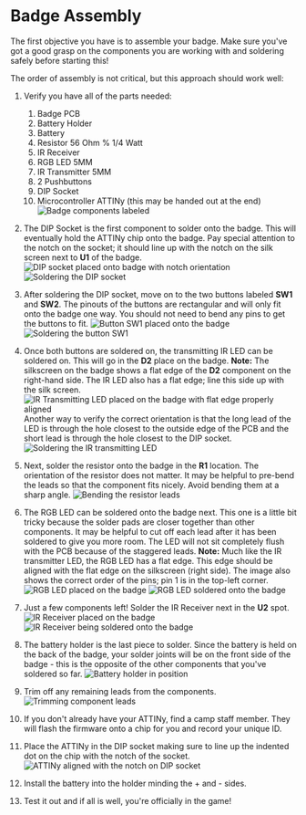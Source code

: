

# Badge Assembly
The first objective you have is to assemble your badge. Make sure you've got a good grasp on the components you are working with and soldering safely before starting this!

The order of assembly is not critical, but this approach should work well:
 1. Verify you have all of the parts needed:
	 1. Badge PCB
	 2. Battery Holder
	 3. Battery
	 4. Resistor 56 Ohm % 1/4 Watt
	 5. IR Receiver
	 6. RGB LED 5MM
	 7. IR Transmitter 5MM
	 8. 2 Pushbuttons
	 9. DIP Socket
	 10. Microcontroller ATTINy (this may be handed out at the end)
![Badge components labeled](https://github.com/DSUmjham/GenCyber/raw/master/Badge/Images/assembly01.jpeg?raw=true)

2. The DIP Socket is the first component to solder onto the badge. This will eventually hold the ATTINy chip onto the badge. Pay special attention to the notch on the socket; it should line up with the notch on the silk screen next to **U1** of the badge.
![DIP socket placed onto badge with notch orientation](https://github.com/DSUmjham/GenCyber/raw/master/Badge/Images/assembly02.jpg?raw=true)
![Soldering the DIP socket](https://github.com/DSUmjham/GenCyber/raw/master/Badge/Images/assembly03.jpg?raw=true)
3. After soldering the DIP socket, move on to the two buttons labeled **SW1** and **SW2**. The pinouts of the buttons are rectangular and will only fit onto the badge one way. You should not need to bend any pins to get the buttons to fit.
![Button SW1 placed onto the badge](https://github.com/DSUmjham/GenCyber/raw/master/Badge/Images/assembly04.jpg?raw=true)
![Soldering the button SW1](https://github.com/DSUmjham/GenCyber/raw/master/Badge/Images/assembly05.jpg?raw=true)
4. Once both buttons are soldered on, the transmitting IR LED can be soldered on. This will go in the **D2** place on the badge. **Note:** The silkscreen on the badge shows a flat edge of the **D2** component on the right-hand side. The IR LED also has a flat edge; line this side up with the silk screen.
![IR Transmitting LED placed on the badge with flat edge properly aligned](https://github.com/DSUmjham/GenCyber/raw/master/Badge/Images/assembly06.jpg?raw=true)
Another way to verify the correct orientation is that the long lead of the LED is through the hole closest to the outside edge of the PCB and the short lead is through the hole closest to the DIP socket.
![Soldering the IR transmitting LED](https://github.com/DSUmjham/GenCyber/raw/master/Badge/Images/assembly07.jpg?raw=true)
5. Next, solder the resistor onto the badge in the **R1** location. The orientation of the resistor does not matter. It may be helpful to pre-bend the leads so that the component fits nicely. Avoid bending them at a sharp angle.
![Bending the resistor leads](https://github.com/DSUmjham/GenCyber/raw/master/Badge/Images/assembly08.jpg?raw=true)
6. The RGB LED can be soldered onto the badge next. This one is a little bit tricky because the solder pads are closer together than other components. It may be helpful to cut off each lead after it has been soldered to give you more room. The LED will not sit completely flush with the PCB because of the staggered leads. **Note:** Much like the IR transmitter LED, the RGB LED has a flat edge. This edge should be aligned with the flat edge on the silkscreen (right side). The image also shows the correct order of the pins; pin 1 is in the top-left corner.
![RGB LED placed on the badge](https://github.com/DSUmjham/GenCyber/raw/master/Badge/Images/assembly09.jpg?raw=true)
![RGB LED soldered onto the badge](https://github.com/DSUmjham/GenCyber/raw/master/Badge/Images/assembly10.jpg?raw=true)
7. Just a few components left! Solder the IR Receiver next in the **U2** spot.
![IR Receiver placed on the badge](https://github.com/DSUmjham/GenCyber/raw/master/Badge/Images/assembly11.jpg?raw=true)
![IR Receiver being soldered onto the badge](https://github.com/DSUmjham/GenCyber/raw/master/Badge/Images/assembly12.jpg?raw=true)
8. The battery holder is the last piece to solder. Since the battery is held on the back of the badge, your solder joints will be on the front side of the badge - this is the opposite of the other components that you've soldered so far.
![Battery holder in position](https://github.com/DSUmjham/GenCyber/raw/master/Badge/Images/assembly13.jpg?raw=true)
9. Trim off any remaining leads from the components.
![Trimming component leads](https://github.com/DSUmjham/GenCyber/raw/master/Badge/Images/assembly14.jpg?raw=true)
10. If you don't already have your ATTINy, find a camp staff member. They will flash the firmware onto a chip for you and record your unique ID.
11. Place the ATTINy in the DIP socket making sure to line up the indented dot on the chip with the notch of the socket.
![ATTINy aligned with the notch on DIP socket](https://github.com/DSUmjham/GenCyber/raw/master/Badge/Images/assembly15.jpeg?raw=true)
13. Install the battery into the holder minding the + and - sides.
14.  Test it out and if all is well, you're officially in the game!